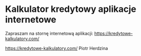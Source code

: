 # Kalkulator kredytowy aplikacje internetowe
Zapraszam na stornę internetową aplikacji: https://kredytowe-kalkulatory.com/


https://kredytowe-kalkulatory.com/
Piotr Herdzina
